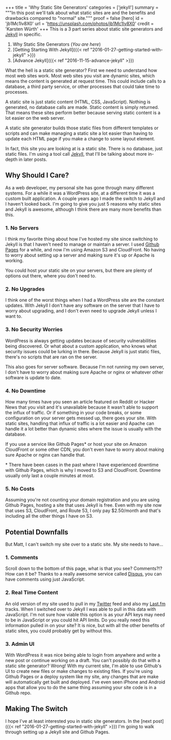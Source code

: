 +++
title = 'Why Static Site Generators'
categories = ['jekyll']
summary = """In this post we'll talk about what static sites are and the benefits and drawbacks compared to "normal" site."""
proof = false
[hero]
  id = 'jb1Mc1lv8X0'
  url = 'https://unsplash.com/photos/jb1Mc1lv8X0'
  credit = 'Karsten Würth'
+++
This is a 3 part series about static site generators and [Jekyll][jekyll] in
specific.

1. Why Static Site Generators (_You are here_)
2. [Getting Starting With Jekyll]({{< ref "2016-01-27-getting-started-with-jekyll" >}})
3. [Advance Jekyll]({{< ref "2016-11-15-advance-jekyll" >}})

What the hell is a static site generator? First we need to understand how most
web sites work. Most web sites you visit are dynamic sites, which means the
content is generated at request time. This could include calls to a database, a
third party service, or other processes that could take time to processes.

A static site is just static content (HTML, CSS, JavaScript). Nothing is
generated, no database calls are made. Static content is simply returned. That
means these sites perform better because serving static content is a lot easier
on the web server.

A static site generator builds those static files from different templates or
scripts and can make managing a static site a lot easier than having to update
each HTML page if you make a change to some layout element.

In fact, this site you are looking at is a static site. There is no database,
just static files. I'm using a tool call [Jekyll][jekyll], that I'll be talking
about more in-depth in later posts.

## Why Should I Care?

As a web developer, my personal site has gone through many different systems.
For a while it was a WordPress site, at a different time it was a custom built
application. A couple years ago I made the switch to Jekyll and I haven't looked
back. I'm going to give you just 5 reasons why static sites and Jekyll is
awesome, although I think there are many more benefits than this.

### 1. No Servers

I think my favorite thing about how I've hosted my site since switching to
Jekyll is that I haven't need to manage or maintain a server. I used
[Github Pages][gh-pages] for a while, and now I'm using Amazon S3 and
CloudFront. No having to worry about setting up a server and making sure it's up
or Apache is working.

You could host your static site on your servers, but there are plenty of options
out there, where you don't need to.

### 2. No Upgrades

I think one of the worst things when I had a WordPress site are the constant
updates. With Jekyll I don't have any software on the server that I have to
worry about upgrading, and I don't even need to upgrade Jekyll unless I want to.

### 3. No Security Worries

WordPress is always getting updates because of security vulnerabilities being
discovered. Or what about a custom application, who knows what security issues
could be lurking in there. Because Jekyll is just static files, there's no
scripts that are ran on the server.

This also goes for server software. Because I'm not running my own server, I
don't have to worry about making sure Apache or nginx or whatever other software
is update to date.

### 4. No Downtime

How many times have you seen an article featured on Reddit or Hacker News that
you visit and it's unavailable because it wasn't able to support the influx of
traffic. Or if something in your code breaks, or some configuration on your
server gets messed up, there goes your site. With static sites, handling that
influx of traffic is a lot easier and Apache can handle it a lot better than
dynamic sites where the issue is usually with the database.

If you use a service like Github Pages\* or host your site on Amazon CloudFront
or some other CDN, you don't even have to worry about making sure Apache or
nginx can handle that.

\* There have been cases in the past where I have experienced downtime with
Github Pages, which is why I moved to S3 and CloudFront. Downtime usually only
last a couple minutes at most.

### 5. No Costs

Assuming you're not counting your domain registration and you are using Github
Pages, hosting a site that uses Jekyll is free. Even with my site now that uses
S3, CloudFront, and Route 53, I only pay $2.50/month and that's including all
the other things I have on S3.

## Potential Downfalls

But Matt, I can't switch my site over to a static site. My site needs to have...

### 1. Comments

Scroll down to the bottom of this page, what is that you see? Comments?!? How
can it be? Thanks to a really awesome service called [Disqus][disqus], you can
have comments using just JavaScript.

### 2. Real Time Content

An old version of my site used to pull in my [Twitter][twitter] feed and also my
[Last.fm][lastfm] tracks. When I switched over to Jekyll I was able to pull in
this data with JavaScript. I'm not sure how viable this option is as your API
keys may need to be in JavaScript or you could hit API limits. Do you really
need this information pulled in on your site? It is nice, but with all the other
benefits of static sites, you could probably get by without this.

### 3. Admin UI

With WordPress it was nice being able to login from anywhere and write a new
post or continue working on a draft. You can't possibly do that with a static
site generator? Wrong! With my current site, I'm able to use Github's UI to
create new files or make changes to existing files. If you're using Github Pages
or a deploy system like my site, any changes that are make will automatically
get built and deployed. I've even seen iPhone and Android apps that allow you
to do the same thing assuming your site code is in a Github repo.

## Making The Switch

I hope I've at least interested you in static site generators. In the
[next post]({{< ref "2016-01-27-getting-started-with-jekyll" >}}) I'm going to
walk through setting up a Jekyll site and Github Pages.

[jekyll]: http://jekyllrb.com/
[gh-pages]: https://pages.github.com/
[disqus]: https://disqus.com/
[twitter]: https://twitter.com/mloberg
[lastfm]: http://www.last.fm/user/mloberg
